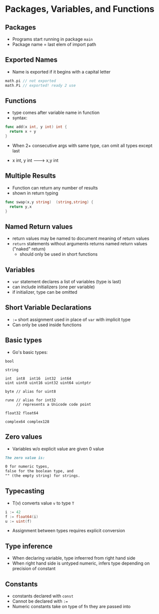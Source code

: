 # Packages, Variables, and Functions

## Packages

- Programs start running in package `main`
- Package name = last elem of import path

## Exported Names

- Name is exported if it begins with a capital letter
  
```go
math.pi // not exported
math.Pi // exported! ready 2 use
```

## Functions

- type comes after variable name in function
- syntax:

```go
func add(x int, y int) int {
  return x + y
}
```

- When 2+ consecutive args with same type, can omit all types except last

- x int, y int ---> x,y int

## Multiple Results

- Function can return any number of results
- shown in return typing

```go
func swap(x,y string)  (string,string) {
  return y,x
}
```

## Named Return values

- return values may be named to document meaning of return values
- `return` statements without arguments returns named return values ("naked" return)
  - should only be used in short functions

## Variables

- `var` statement declares a list of variables (type is last)
- can include initializers (one per variable)
- if initializer, type can be omitted

## Short Variable Declarations

- `:=` short assignment used in place of `var` with implicit type
- Can only be used inside functions

## Basic types

- Go's basic types:

```
bool

string

int  int8  int16  int32  int64
uint uint8 uint16 uint32 uint64 uintptr

byte // alias for uint8

rune // alias for int32
     // represents a Unicode code point

float32 float64

complex64 complex128
```

## Zero values

- Variables w/o explicit value are given 0 value

```md
The zero value is:

0 for numeric types,
false for the boolean type, and
"" (the empty string) for strings.
```

## Typecasting

- T(v) converts value `v` to type `T`

```go
i := 42
f := float64(i)
u := uint(f)
```

- Assignment between types requires explicit conversion

## Type inference

- When declaring variable, type infeerred from right hand side
- When right hand side is untyped numeric, infers type depending on precision of constant

## Constants

- constants declared with `const`
- Cannot be declared with `:=`
- Numeric constants take on type of fn they are passed into

